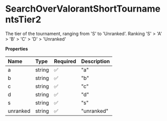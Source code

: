 # SearchOverValorantShortTournamentsTier2

The tier of the tournament, ranging from 'S' to 'Unranked'. Ranking 'S' > 'A' > 'B' > 'C' > 'D' > 'Unranked'

**Properties**

| Name     | Type   | Required | Description |
| :------- | :----- | :------- | :---------- |
| a        | string | ✅       | "a"         |
| b        | string | ✅       | "b"         |
| c        | string | ✅       | "c"         |
| d        | string | ✅       | "d"         |
| s        | string | ✅       | "s"         |
| unranked | string | ✅       | "unranked"  |
